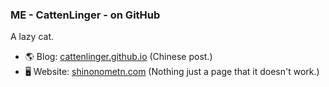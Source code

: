 ### ME - CattenLinger - on GitHub

 A lazy cat.
 
- 🌎 Blog: [cattenlinger.github.io](https://cattenlinger.github.io) (Chinese post.)
- 🖥 Website: [shinonometn.com](https://shinonometn.com) (Nothing just a page that it doesn't work.)

<!--
**CattenLinger/cattenlinger** is a ✨ _special_ ✨ repository because its `README.md` (this file) appears on your GitHub profile.

Here are some ideas to get you started:

- 🔭 I’m currently working on ...
- 🌱 I’m currently learning ...
- 👯 I’m looking to collaborate on ...
- 🤔 I’m looking for help with ...
- 💬 Ask me about ...
- 📫 How to reach me: ...
- 😄 Pronouns: ...
- ⚡ Fun fact: ...
-->

